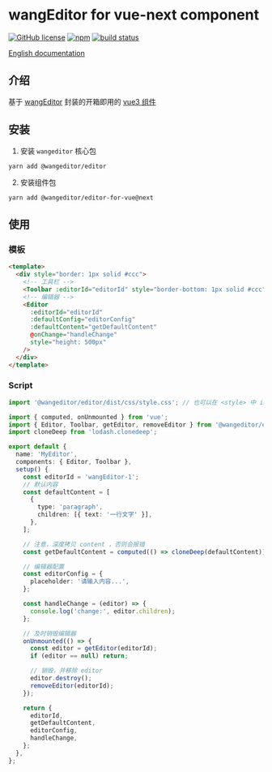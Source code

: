# wangEditor for vue-next component

[![GitHub license](https://img.shields.io/badge/license-MIT-blue.svg)](https://github.com/facebook/react/blob/main/LICENSE) [![npm](https://img.shields.io/npm/v/@wangeditor/editor-for-vue/next.svg)](https://www.npmjs.com/package/@wangeditor/editor-for-vue/v/next) [![build status](https://github.com/wangeditor-team/wangEditor-for-vue3/actions/workflows/npm-publish.yml/badge.svg?branch=main)](https://github.com/wangeditor-team/wangEditor-for-vue3/actions)

[English documentation](./README-en.md)

## 介绍

基于 [wangEditor](https://www.wangeditor.com/v5/) 封装的开箱即用的 [vue3 组件](https://www.wangeditor.com/v5/guide/for-frame.html#vue3)

## 安装

1. 安装 `wangeditor` 核心包

```shell
yarn add @wangeditor/editor
```

2. 安装组件包

```shell
yarn add @wangeditor/editor-for-vue@next
```

## 使用

### 模板

```html
<template>
  <div style="border: 1px solid #ccc">
    <!-- 工具栏 -->
    <Toolbar :editorId="editorId" style="border-bottom: 1px solid #ccc" />
    <!-- 编辑器 -->
    <Editor
      :editorId="editorId"
      :defaultConfig="editorConfig"
      :defaultContent="getDefaultContent"
      @onChange="handleChange"
      style="height: 500px"
    />
  </div>
</template>
```

### Script

```ts
import '@wangeditor/editor/dist/css/style.css'; // 也可以在 <style> 中 import

import { computed, onUnmounted } from 'vue';
import { Editor, Toolbar, getEditor, removeEditor } from '@wangeditor/editor-for-vue';
import cloneDeep from 'lodash.clonedeep';

export default {
  name: 'MyEditor',
  components: { Editor, Toolbar },
  setup() {
    const editorId = 'wangEditor-1';
    // 默认内容
    const defaultContent = [
      {
        type: 'paragraph',
        children: [{ text: '一行文字' }],
      },
    ];

    // 注意，深度拷贝 content ，否则会报错
    const getDefaultContent = computed(() => cloneDeep(defaultContent));

    // 编辑器配置
    const editorConfig = {
      placeholder: '请输入内容...',
    };

    const handleChange = (editor) => {
      console.log('change:', editor.children);
    };

    // 及时销毁编辑器
    onUnmounted(() => {
      const editor = getEditor(editorId);
      if (editor == null) return;

      // 销毁，并移除 editor
      editor.destroy();
      removeEditor(editorId);
    });

    return {
      editorId,
      getDefaultContent,
      editorConfig,
      handleChange,
    };
  },
};
```
